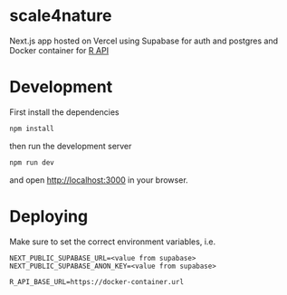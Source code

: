 # scale4nature

Next.js app hosted on Vercel using Supabase for auth and postgres and Docker container for [R API](https://github.com/matthewclark1223/PredictingAdoptionWebTool)

# Development

First install the dependencies

```sh
npm install
```

then run the development server

```sh
npm run dev
```

and open [http://localhost:3000](http://localhost:3000) in your browser.

# Deploying

Make sure to set the correct environment variables, i.e.

```
NEXT_PUBLIC_SUPABASE_URL=<value from supabase>
NEXT_PUBLIC_SUPABASE_ANON_KEY=<value from supabase>

R_API_BASE_URL=https://docker-container.url
```
